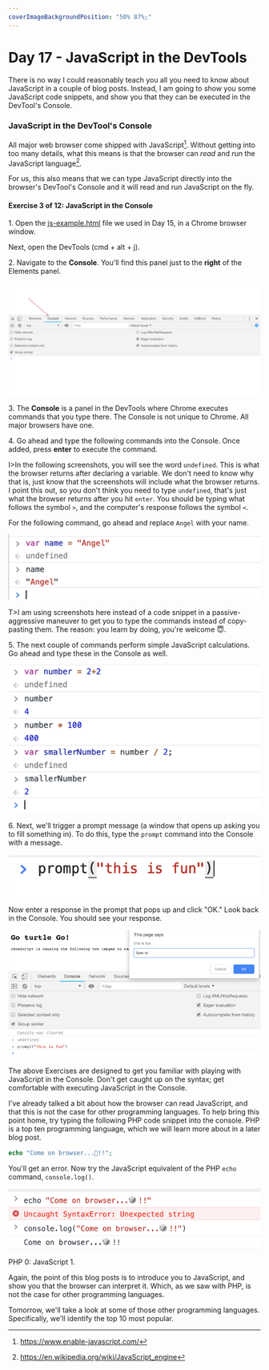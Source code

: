 ```yaml
---
coverImageBackgroundPosition: "50% 87%;"
---
```


# Day 17 - JavaScript in the DevTools

There is no way I could reasonably teach you all you need to know about JavaScript in a couple of blog posts. Instead, I am going to show you some JavaScript code snippets, and show you that they can be executed in the DevTool's Console.

### JavaScript in the DevTool's Console

All major web browser come shipped with JavaScript[^majorbrowsers].  Without getting into too many details, what this means is that the browser can *read* and *run* the JavaScript language[^jsengine].  

For us, this also means that we can type JavaScript directly into the browser's DevTool's Console and it will read and run JavaScript on the fly.

#### Exercise 3 of 12: JavaScript in the Console
1\. Open the [js-example.html](src/js-example.html) file we used in Day 15, in a Chrome browser window.

Next, open the DevTools (cmd + alt + j).    

2\. Navigate to the **Console**.  You'll find this panel just to the **right** of the Elements panel.

![](public/assets/console.png)

3\. The **Console** is a panel in the DevTools where Chrome executes commands that you type there. The Console is not unique to Chrome.  All major browsers have one.  

4\. Go ahead and type the following commands into the Console.  Once added, press **enter** to execute the command.  

I>In the following screenshots, you will see the word `undefined`. This is what the browser returns after declaring a variable.  We don't need to know why that is, just know that the screenshots will include what the browser returns.  I point this out, so you don't think you need to type `undefined`, that's just what the browser returns after you hit `enter`.  You should be typing what follows the symbol `>`, and the computer's response follows the symbol `<`. 

For the following command, go ahead and replace `Angel` with your name. 

![](public/assets/console-1.png)

T>I am using screenshots here instead of a code snippet in a passive-aggressive maneuver to get you to type the commands instead of copy-pasting them.  The reason: you learn by doing, you're welcome 😇.

5\. The next couple of commands perform simple JavaScript calculations.  Go ahead and type these in the Console as well.  

![](public/assets/console-2.png)

6\. Next, we'll trigger a prompt message (a window that opens up asking you to fill something in).  To do this, type the `prompt` command into the Console with a message.

![](public/assets/console-3.png)

Now enter a response in the prompt that pops up and click "OK." Look back in the Console.  You should see your response.

![](public/assets/prompt.png)

The above Exercises are designed to get you familiar with playing with JavaScript in the Console.  Don't get caught up on the syntax; get comfortable with executing JavaScript in the Console.

I've already talked a bit about how the browser can read JavaScript, and that this is not the case for other programming languages.  To help bring this point home, try typing the following PHP code snippet into the console.  PHP is a top ten programming language, which we will learn more about in a later blog post.

```php
echo "Come on browser...🎲!!";
```

You'll get an error.  Now try the JavaScript equivalent of the PHP `echo` command, `console.log()`.

![](public/assets/echo.png)

PHP 0: JavaScript 1.

Again, the point of this blog posts is to introduce you to JavaScript, and show you that the browser can interpret it.  Which, as we saw with PHP, is not the case for other programming languages.

Tomorrow, we'll take a look at some of those other programming languages.  Specifically, we'll identify the top 10 most popular.

[^majorbrowsers]:https://www.enable-javascript.com/
[^jsengine]:https://en.wikipedia.org/wiki/JavaScript_engine